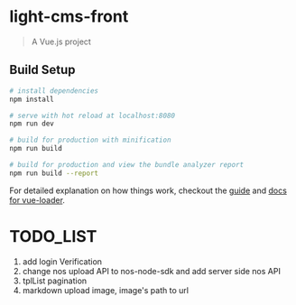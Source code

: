 # light-cms-front

> A Vue.js project

## Build Setup

``` bash
# install dependencies
npm install

# serve with hot reload at localhost:8080
npm run dev

# build for production with minification
npm run build

# build for production and view the bundle analyzer report
npm run build --report
```

For detailed explanation on how things work, checkout the [guide](http://vuejs-templates.github.io/webpack/) and [docs for vue-loader](http://vuejs.github.io/vue-loader).


# TODO_LIST
1. add login Verification
2. change nos upload API to nos-node-sdk and add server side nos API
3. tplList pagination
4. markdown upload image, image's path to url
